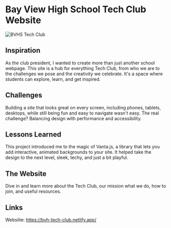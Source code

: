 # Bay View High School Tech Club Website

![BVHS Tech Club](https://github.com/user-attachments/assets/fc47ebca-e737-49eb-a7b1-5f770e5c4a3f)

## Inspiration

As the club president, I wanted to create more than just another school webpage. This site is a hub for everything Tech Club, from who we are to the challenges we pose and the creativity we celebrate. It's a space where students can explore, learn, and get inspired.

## Challenges

Building a site that looks great on every screen, including phones, tablets, desktops, while still being fun and easy to navigate wasn't easy. The real challenge? Balancing design with performance and accessibility.

## Lessons Learned

This project introduced me to the magic of Vanta.js, a library that lets you add interactive, animated backgrounds to your site. It helped take the design to the next level, sleek, techy, and just a bit playful.

## The Website

Dive in and learn more about the Tech Club, our mission what we do, how to join, and useful resources.

## Links

Websiite: https://bvh-tech-club.netlify.app/
